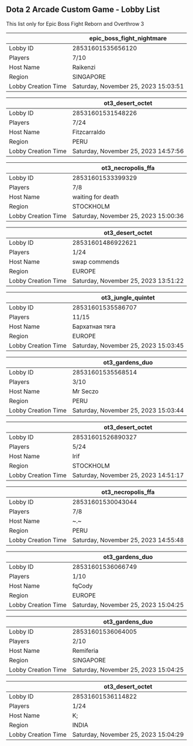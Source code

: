## Dota 2 Arcade Custom Game - Lobby List

This list only for Epic Boss Fight Reborn and Overthrow 3

|  | epic_boss_fight_nightmare |
| ------ | ------ |
| Lobby ID | 28531601535656120 |
| Players | 7/10 |
| Host Name | Raikenzi |
| Region | SINGAPORE |
| Lobby Creation Time | Saturday, November 25, 2023 15:03:51 |


|  | ot3_desert_octet |
| ------ | ------ |
| Lobby ID | 28531601531548226 |
| Players | 7/24 |
| Host Name | Fitzcarraldo |
| Region | PERU |
| Lobby Creation Time | Saturday, November 25, 2023 14:57:56 |


|  | ot3_necropolis_ffa |
| ------ | ------ |
| Lobby ID | 28531601533399329 |
| Players | 7/8 |
| Host Name | waiting for death |
| Region | STOCKHOLM |
| Lobby Creation Time | Saturday, November 25, 2023 15:00:36 |


|  | ot3_desert_octet |
| ------ | ------ |
| Lobby ID | 28531601486922621 |
| Players | 1/24 |
| Host Name | swap commends |
| Region | EUROPE |
| Lobby Creation Time | Saturday, November 25, 2023 13:51:22 |


|  | ot3_jungle_quintet |
| ------ | ------ |
| Lobby ID | 28531601535586707 |
| Players | 11/15 |
| Host Name | Бархатная тяга |
| Region | EUROPE |
| Lobby Creation Time | Saturday, November 25, 2023 15:03:45 |


|  | ot3_gardens_duo |
| ------ | ------ |
| Lobby ID | 28531601535568514 |
| Players | 3/10 |
| Host Name | Mr Seczo |
| Region | PERU |
| Lobby Creation Time | Saturday, November 25, 2023 15:03:44 |


|  | ot3_desert_octet |
| ------ | ------ |
| Lobby ID | 28531601526890327 |
| Players | 5/24 |
| Host Name | Irif |
| Region | STOCKHOLM |
| Lobby Creation Time | Saturday, November 25, 2023 14:51:17 |


|  | ot3_necropolis_ffa |
| ------ | ------ |
| Lobby ID | 28531601530043044 |
| Players | 7/8 |
| Host Name | ~.~ |
| Region | PERU |
| Lobby Creation Time | Saturday, November 25, 2023 14:55:48 |


|  | ot3_gardens_duo |
| ------ | ------ |
| Lobby ID | 28531601536066749 |
| Players | 1/10 |
| Host Name | fqCody |
| Region | EUROPE |
| Lobby Creation Time | Saturday, November 25, 2023 15:04:25 |


|  | ot3_gardens_duo |
| ------ | ------ |
| Lobby ID | 28531601536064005 |
| Players | 2/10 |
| Host Name | Remiferia |
| Region | SINGAPORE |
| Lobby Creation Time | Saturday, November 25, 2023 15:04:25 |


|  | ot3_desert_octet |
| ------ | ------ |
| Lobby ID | 28531601536114822 |
| Players | 1/24 |
| Host Name | K; |
| Region | INDIA |
| Lobby Creation Time | Saturday, November 25, 2023 15:04:29 |


